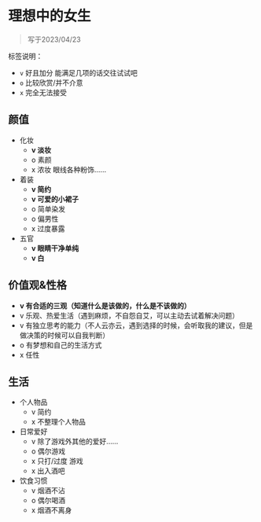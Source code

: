 # 理想中的女生

> 写于2023/04/23

标签说明：

* `v` 好且加分 能满足几项的话交往试试吧
* `o` 比较欣赏/并不介意
* `x` 完全无法接受

## 颜值

* 化妆
	* **v 淡妆**
	* o 素颜
	* x 浓妆 眼线各种粉饰……
* 着装
	* **v 简约**
	* **v 可爱的小裙子**
	* o 简单染发
	* o 偏男性
	* x 过度暴露
* 五官
	* **v 眼睛干净单纯**
	* **v 白**

## 价值观&性格

* **v 有合适的三观（知道什么是该做的，什么是不该做的）**
* v 乐观、热爱生活（遇到麻烦，不自怨自艾，可以主动去试着解决问题）
* v 有独立思考的能力（不人云亦云，遇到选择的时候，会听取我的建议，但是做决策的时候可以自我判断）
* o 有梦想和自己的生活方式
* x 任性

## 生活
* 个人物品
	* v 简约
	* x 不整理个人物品
* 日常爱好
	* v 除了游戏外其他的爱好……
	* o 偶尔游戏
	* x 只打/过度 游戏
	* x 出入酒吧
* 饮食习惯
	* v 烟酒不沾
	* o 偶尔喝酒
	* x 烟酒不离身



